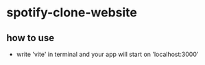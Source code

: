 # spotify-clone-website
## how to use
- write 'vite' in terminal and your app will start on 'localhost:3000'
